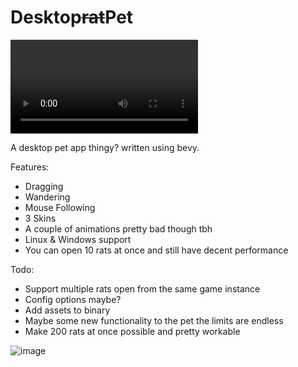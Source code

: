 # Desktop~~rat~~Pet

![](./preview.mp4)

A desktop pet app thingy? written using bevy.

Features:

- Dragging
- Wandering
- Mouse Following
- 3 Skins
- A couple of animations pretty bad though tbh
- Linux & Windows support
- You can open 10 rats at once and still have decent performance

Todo:

- Support multiple rats open from the same game instance
- Config options maybe?
- Add assets to binary
- Maybe some new functionality to the pet the limits are endless
- Make 200 rats at once possible and pretty workable

![image](https://github.com/user-attachments/assets/96c4afea-91a4-4730-af09-cac96d5eabb2)
